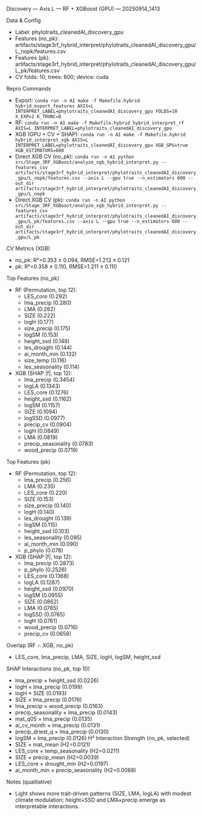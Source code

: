 Discovery — Axis L — RF + XGBoost (GPU) — 20250914_1413

Data & Config
- Label: phylotraits_cleanedAI_discovery_gpu
- Features (no_pk): artifacts/stage3rf_hybrid_interpret/phylotraits_cleanedAI_discovery_gpu/L_nopk/features.csv
- Features (pk): artifacts/stage3rf_hybrid_interpret/phylotraits_cleanedAI_discovery_gpu/L_pk/features.csv
- CV folds: 10; trees: 600; device: cuda

Repro Commands
- Export: `conda run -n AI make -f Makefile.hybrid hybrid_export_features AXIS=L INTERPRET_LABEL=phylotraits_cleanedAI_discovery_gpu FOLDS=10 X_EXP=2 K_TRUNC=0`
- RF: `conda run -n AI make -f Makefile.hybrid hybrid_interpret_rf AXIS=L INTERPRET_LABEL=phylotraits_cleanedAI_discovery_gpu`
- XGB (GPU + CV + SHAP): `conda run -n AI make -f Makefile.hybrid hybrid_interpret_xgb AXIS=L INTERPRET_LABEL=phylotraits_cleanedAI_discovery_gpu XGB_GPU=true XGB_ESTIMATORS=600`
- Direct XGB CV (no_pk): `conda run -n AI python src/Stage_3RF_XGBoost/analyze_xgb_hybrid_interpret.py --features_csv artifacts/stage3rf_hybrid_interpret/phylotraits_cleanedAI_discovery_gpu/L_nopk/features.csv --axis L --gpu true --n_estimators 600 --out_dir artifacts/stage3rf_hybrid_interpret/phylotraits_cleanedAI_discovery_gpu/L_nopk`
- Direct XGB CV (pk): `conda run -n AI python src/Stage_3RF_XGBoost/analyze_xgb_hybrid_interpret.py --features_csv artifacts/stage3rf_hybrid_interpret/phylotraits_cleanedAI_discovery_gpu/L_pk/features.csv --axis L --gpu true --n_estimators 600 --out_dir artifacts/stage3rf_hybrid_interpret/phylotraits_cleanedAI_discovery_gpu/L_pk`

CV Metrics (XGB)
- no_pk: R²=0.353 ± 0.094, RMSE=1.213 ± 0.121
- pk:    R²=0.358 ± 0.110, RMSE=1.211 ± 0.110

Top Features (no_pk)
- RF (Permutation, top 12):
  - LES_core (0.292)
  - lma_precip (0.280)
  - LMA (0.262)
  - SIZE (0.222)
  - logH (0.177)
  - size_precip (0.175)
  - logSM (0.153)
  - height_ssd (0.148)
  - les_drought (0.144)
  - ai_month_min (0.132)
  - size_temp (0.116)
  - les_seasonality (0.114)
- XGB (SHAP |f|, top 12):
  - lma_precip (0.3454)
  - logLA (0.1343)
  - LES_core (0.1276)
  - height_ssd (0.1162)
  - logSM (0.1157)
  - SIZE (0.1094)
  - logSSD (0.0977)
  - precip_cv (0.0904)
  - logH (0.0849)
  - LMA (0.0819)
  - precip_seasonality (0.0783)
  - wood_precip (0.0719)

Top Features (pk)
- RF (Permutation, top 12):
  - lma_precip (0.256)
  - LMA (0.235)
  - LES_core (0.220)
  - SIZE (0.153)
  - size_precip (0.140)
  - logH (0.140)
  - les_drought (0.139)
  - logSM (0.115)
  - height_ssd (0.103)
  - les_seasonality (0.095)
  - ai_month_min (0.090)
  - p_phylo (0.078)
- XGB (SHAP |f|, top 12):
  - lma_precip (0.2873)
  - p_phylo (0.2526)
  - LES_core (0.1368)
  - logLA (0.1287)
  - height_ssd (0.0970)
  - logSM (0.0955)
  - SIZE (0.0862)
  - LMA (0.0785)
  - logSSD (0.0765)
  - logH (0.0761)
  - wood_precip (0.0716)
  - precip_cv (0.0658)

Overlap (RF ∩ XGB, no_pk)
- LES_core, lma_precip, LMA, SIZE, logH, logSM, height_ssd

SHAP Interactions (no_pk, top 10)
- lma_precip × height_ssd (0.0226)
- logH × lma_precip (0.0199)
- logH × SIZE (0.0193)
- SIZE × lma_precip (0.0176)
- lma_precip × wood_precip (0.0163)
- precip_seasonality × lma_precip (0.0143)
- mat_q05 × lma_precip (0.0135)
- ai_cv_month × lma_precip (0.0131)
- precip_driest_q × lma_precip (0.0130)
- logSM × lma_precip (0.0126)
H² Interaction Strength (no_pk, selected)
- SIZE × mat_mean (H2=0.0121)
- LES_core × temp_seasonality (H2=0.0211)
- SIZE × precip_mean (H2=0.0039)
- LES_core × drought_min (H2=0.0197)
- ai_month_min × precip_seasonality (H2=0.0088)

Notes (qualitative)
- Light shows more trait-driven patterns (SIZE, LMA, logLA) with modest climate modulation; height×SSD and LMA×precip emerge as interpretable interactions.